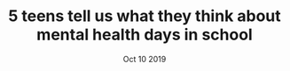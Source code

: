 ---
publication: i-D Vice
title: 5 teens tell us what they think about mental health days in school
description: We asked students how they feel about the laws being passed around the country.
date: Oct 10 2019
link: https://i-d.vice.com/en_us/article/evjqd4/5-teens-tell-us-what-they-think-about-mental-health-days-in-school
---